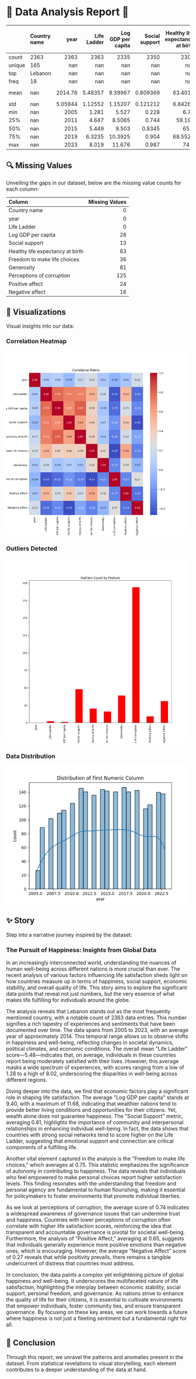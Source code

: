# 🌟 Data Analysis Report 🌟

|        | Country name   |       year |   Life Ladder |   Log GDP per capita |   Social support |   Healthy life expectancy at birth |   Freedom to make life choices |     Generosity |   Perceptions of corruption |   Positive affect |   Negative affect |
|:-------|:---------------|-----------:|--------------:|---------------------:|-----------------:|-----------------------------------:|-------------------------------:|---------------:|----------------------------:|------------------:|------------------:|
| count  | 2363           | 2363       |    2363       |           2335       |      2350        |                         2300       |                    2327        | 2282           |                 2238        |       2339        |      2347         |
| unique | 165            |  nan       |     nan       |            nan       |       nan        |                          nan       |                     nan        |  nan           |                  nan        |        nan        |       nan         |
| top    | Lebanon        |  nan       |     nan       |            nan       |       nan        |                          nan       |                     nan        |  nan           |                  nan        |        nan        |       nan         |
| freq   | 18             |  nan       |     nan       |            nan       |       nan        |                          nan       |                     nan        |  nan           |                  nan        |        nan        |       nan         |
| mean   | nan            | 2014.76    |       5.48357 |              9.39967 |         0.809369 |                           63.4018  |                       0.750282 |    9.77213e-05 |                    0.743971 |          0.651882 |         0.273151  |
| std    | nan            |    5.05944 |       1.12552 |              1.15207 |         0.121212 |                            6.84264 |                       0.139357 |    0.161388    |                    0.184865 |          0.10624  |         0.0871311 |
| min    | nan            | 2005       |       1.281   |              5.527   |         0.228    |                            6.72    |                       0.228    |   -0.34        |                    0.035    |          0.179    |         0.083     |
| 25%    | nan            | 2011       |       4.647   |              8.5065  |         0.744    |                           59.195   |                       0.661    |   -0.112       |                    0.687    |          0.572    |         0.209     |
| 50%    | nan            | 2015       |       5.449   |              9.503   |         0.8345   |                           65.1     |                       0.771    |   -0.022       |                    0.7985   |          0.663    |         0.262     |
| 75%    | nan            | 2019       |       6.3235  |             10.3925  |         0.904    |                           68.5525  |                       0.862    |    0.09375     |                    0.86775  |          0.737    |         0.326     |
| max    | nan            | 2023       |       8.019   |             11.676   |         0.987    |                           74.6     |                       0.985    |    0.7         |                    0.983    |          0.884    |         0.705     |

## 🔍 Missing Values
Unveiling the gaps in our dataset, below are the missing value counts for each column:

| Column                           |   Missing Values |
|:---------------------------------|-----------------:|
| Country name                     |                0 |
| year                             |                0 |
| Life Ladder                      |                0 |
| Log GDP per capita               |               28 |
| Social support                   |               13 |
| Healthy life expectancy at birth |               63 |
| Freedom to make life choices     |               36 |
| Generosity                       |               81 |
| Perceptions of corruption        |              125 |
| Positive affect                  |               24 |
| Negative affect                  |               16 |

## 🎨 Visualizations
Visual insights into our data:

### Correlation Heatmap
![Correlation Matrix](correlation_matrix.png)

### Outliers Detected
![Outliers](outliers.png)

### Data Distribution
![Distribution](distribution.png)

## ✨ Story
Step into a narrative journey inspired by the dataset:

### The Pursuit of Happiness: Insights from Global Data

In an increasingly interconnected world, understanding the nuances of human well-being across different nations is more crucial than ever. The recent analysis of various factors influencing life satisfaction sheds light on how countries measure up in terms of happiness, social support, economic stability, and overall quality of life. This story aims to explore the significant data points that reveal not just numbers, but the very essence of what makes life fulfilling for individuals around the globe.

The analysis reveals that Lebanon stands out as the most frequently mentioned country, with a notable count of 2363 data entries. This number signifies a rich tapestry of experiences and sentiments that have been documented over time. The data spans from 2005 to 2023, with an average year of approximately 2014. This temporal range allows us to observe shifts in happiness and well-being, reflecting changes in societal dynamics, political climates, and economic conditions. The overall mean "Life Ladder" score—5.48—indicates that, on average, individuals in these countries report being moderately satisfied with their lives. However, this average masks a wide spectrum of experiences, with scores ranging from a low of 1.28 to a high of 8.02, underscoring the disparities in well-being across different regions.

Diving deeper into the data, we find that economic factors play a significant role in shaping life satisfaction. The average "Log GDP per capita" stands at 9.40, with a maximum of 11.68, indicating that wealthier nations tend to provide better living conditions and opportunities for their citizens. Yet, wealth alone does not guarantee happiness. The "Social Support" metric, averaging 0.81, highlights the importance of community and interpersonal relationships in enhancing individual well-being. In fact, the data shows that countries with strong social networks tend to score higher on the Life Ladder, suggesting that emotional support and connection are critical components of a fulfilling life.

Another vital element captured in the analysis is the "Freedom to make life choices," which averages at 0.75. This statistic emphasizes the significance of autonomy in contributing to happiness. The data reveals that individuals who feel empowered to make personal choices report higher satisfaction levels. This finding resonates with the understanding that freedom and personal agency are fundamental to human flourishing, making it essential for policymakers to foster environments that promote individual liberties.

As we look at perceptions of corruption, the average score of 0.74 indicates a widespread awareness of governance issues that can undermine trust and happiness. Countries with lower perceptions of corruption often correlate with higher life satisfaction scores, reinforcing the idea that transparent and accountable governance is pivotal for societal well-being. Furthermore, the analysis of "Positive Affect," averaging at 0.65, suggests that individuals generally experience more positive emotions than negative ones, which is encouraging. However, the average "Negative Affect" score of 0.27 reveals that while positivity prevails, there remains a tangible undercurrent of distress that countries must address.

In conclusion, the data paints a complex yet enlightening picture of global happiness and well-being. It underscores the multifaceted nature of life satisfaction, highlighting the interplay between economic stability, social support, personal freedom, and governance. As nations strive to enhance the quality of life for their citizens, it is essential to cultivate environments that empower individuals, foster community ties, and ensure transparent governance. By focusing on these key areas, we can work towards a future where happiness is not just a fleeting sentiment but a fundamental right for all.
## 📘 Conclusion
Through this report, we unravel the patterns and anomalies present in the dataset. From statistical revelations to visual storytelling, each element contributes to a deeper understanding of the data at hand.
